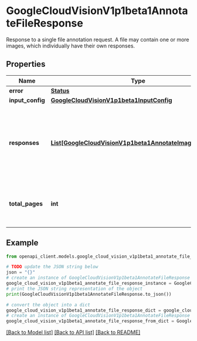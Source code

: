 # GoogleCloudVisionV1p1beta1AnnotateFileResponse

Response to a single file annotation request. A file may contain one or more images, which individually have their own responses.

## Properties

Name | Type | Description | Notes
------------ | ------------- | ------------- | -------------
**error** | [**Status**](Status.md) |  | [optional] 
**input_config** | [**GoogleCloudVisionV1p1beta1InputConfig**](GoogleCloudVisionV1p1beta1InputConfig.md) |  | [optional] 
**responses** | [**List[GoogleCloudVisionV1p1beta1AnnotateImageResponse]**](GoogleCloudVisionV1p1beta1AnnotateImageResponse.md) | Individual responses to images found within the file. This field will be empty if the &#x60;error&#x60; field is set. | [optional] 
**total_pages** | **int** | This field gives the total number of pages in the file. | [optional] 

## Example

```python
from openapi_client.models.google_cloud_vision_v1p1beta1_annotate_file_response import GoogleCloudVisionV1p1beta1AnnotateFileResponse

# TODO update the JSON string below
json = "{}"
# create an instance of GoogleCloudVisionV1p1beta1AnnotateFileResponse from a JSON string
google_cloud_vision_v1p1beta1_annotate_file_response_instance = GoogleCloudVisionV1p1beta1AnnotateFileResponse.from_json(json)
# print the JSON string representation of the object
print(GoogleCloudVisionV1p1beta1AnnotateFileResponse.to_json())

# convert the object into a dict
google_cloud_vision_v1p1beta1_annotate_file_response_dict = google_cloud_vision_v1p1beta1_annotate_file_response_instance.to_dict()
# create an instance of GoogleCloudVisionV1p1beta1AnnotateFileResponse from a dict
google_cloud_vision_v1p1beta1_annotate_file_response_from_dict = GoogleCloudVisionV1p1beta1AnnotateFileResponse.from_dict(google_cloud_vision_v1p1beta1_annotate_file_response_dict)
```
[[Back to Model list]](../README.md#documentation-for-models) [[Back to API list]](../README.md#documentation-for-api-endpoints) [[Back to README]](../README.md)



